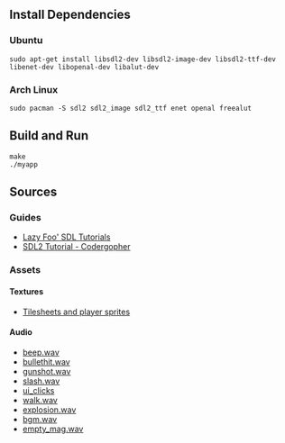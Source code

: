 ## Install Dependencies
### Ubuntu
```
sudo apt-get install libsdl2-dev libsdl2-image-dev libsdl2-ttf-dev libenet-dev libopenal-dev libalut-dev
```
### Arch Linux
```
sudo pacman -S sdl2 sdl2_image sdl2_ttf enet openal freealut
```

## Build and Run
```
make
./myapp
```

## Sources
### Guides
- [Lazy Foo' SDL Tutorials](https://lazyfoo.net/SDL_tutorials/)
- [SDL2 Tutorial - Codergopher](https://www.youtube.com/playlist?list=PL2RPjWnJduNmXHRYwdtublIPdlqocBoLS)
### Assets
#### Textures
- [Tilesheets and player sprites](https://kenney.nl/assets/topdown-shooter)
#### Audio
- [beep.wav](https://www.soundjay.com/button/sounds/beep-07.mp3)
- [bullethit.wav](https://opengameart.org/content/impact)
- [gunshot.wav](https://opengameart.org/content/gun-sound-effects)
- [slash.wav](https://assets.mixkit.co/sfx/preview/mixkit-dagger-woosh-1487.mp3)
- [ui_clicks](https://freesound.org/people/GameAudio/packs/13940/?page=2#sound)
- [walk.wav](https://opengameart.org/content/different-steps-on-wood-stone-leaves-gravel-and-mud)
- [explosion.wav](https://opengameart.org/content/big-explosion)
- [bgm.wav](https://opengameart.org/content/background-music-slow-down)
- [empty_mag.wav](https://freesound.org/people/KlawyKogut/sounds/154934/)
